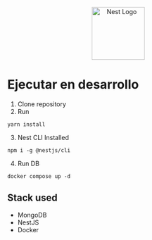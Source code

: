 <p align="center">
  <a href="http://nestjs.com/" target="blank"><img src="https://nestjs.com/img/logo-small.svg" width="120" alt="Nest Logo" /></a>
</p>

# Ejecutar en desarrollo

1. Clone repository
2. Run
```
yarn install
```
3. Nest CLI Installed
```
npm i -g @nestjs/cli
```
4. Run DB
```
docker compose up -d
```

## Stack used
* MongoDB
* NestJS
* Docker